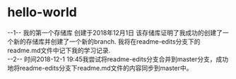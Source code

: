 # hello-world
--1--
我的第一个存储库
创建于2018年12月1日
该存储库证明了我成功的创建了一个新的存储库并创建了一个新的branch.
我将在readme-edits分支下的readme.md文件中记下我的学习记录.
<br/>
--2--
时间2018-12-1 19:45我尝试将readme-edits分支合并到master分支，成功地将readme-edits分支下readme.md文件的内容同步到master中。
